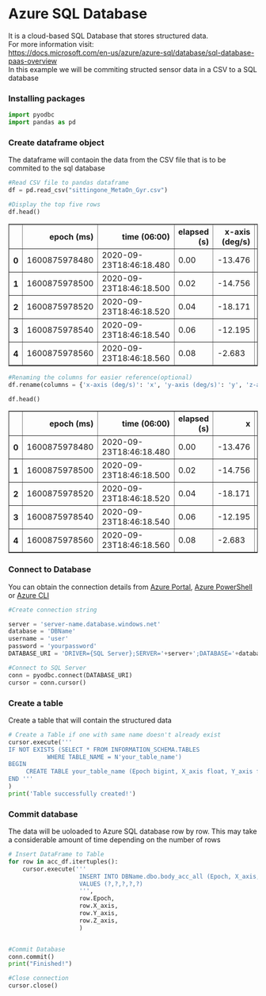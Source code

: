 # Azure SQL Database
It is a cloud-based SQL Database that stores structured data.
<br/>For more information visit:
<br/>https://docs.microsoft.com/en-us/azure/azure-sql/database/sql-database-paas-overview
<br/>In this example we will be commiting structed sensor data in a CSV to a SQL database

### Installing packages


```python
import pyodbc
import pandas as pd
```

### Create dataframe object
The dataframe will contaoin the data from the CSV file that is to be commited to the sql database


```python
#Read CSV file to pandas dataframe
df = pd.read_csv("sittingone_MetaOn_Gyr.csv") 

#Display the top five rows
df.head()
```




<div>
<style scoped>
    .dataframe tbody tr th:only-of-type {
        vertical-align: middle;
    }

    .dataframe tbody tr th {
        vertical-align: top;
    }

    .dataframe thead th {
        text-align: right;
    }
</style>
<table border="1" class="dataframe">
  <thead>
    <tr style="text-align: right;">
      <th></th>
      <th>epoch (ms)</th>
      <th>time (06:00)</th>
      <th>elapsed (s)</th>
      <th>x-axis (deg/s)</th>
      <th>y-axis (deg/s)</th>
      <th>z-axis (deg/s)</th>
    </tr>
  </thead>
  <tbody>
    <tr>
      <th>0</th>
      <td>1600875978480</td>
      <td>2020-09-23T18:46:18.480</td>
      <td>0.00</td>
      <td>-13.476</td>
      <td>0.488</td>
      <td>0.915</td>
    </tr>
    <tr>
      <th>1</th>
      <td>1600875978500</td>
      <td>2020-09-23T18:46:18.500</td>
      <td>0.02</td>
      <td>-14.756</td>
      <td>0.427</td>
      <td>0.427</td>
    </tr>
    <tr>
      <th>2</th>
      <td>1600875978520</td>
      <td>2020-09-23T18:46:18.520</td>
      <td>0.04</td>
      <td>-18.171</td>
      <td>2.012</td>
      <td>-0.122</td>
    </tr>
    <tr>
      <th>3</th>
      <td>1600875978540</td>
      <td>2020-09-23T18:46:18.540</td>
      <td>0.06</td>
      <td>-12.195</td>
      <td>1.524</td>
      <td>-0.183</td>
    </tr>
    <tr>
      <th>4</th>
      <td>1600875978560</td>
      <td>2020-09-23T18:46:18.560</td>
      <td>0.08</td>
      <td>-2.683</td>
      <td>-0.610</td>
      <td>0.122</td>
    </tr>
  </tbody>
</table>
</div>




```python
#Renaming the columns for easier reference(optional)
df.rename(columns = {'x-axis (deg/s)': 'x', 'y-axis (deg/s)': 'y', 'z-axis (deg/s)': 'z'}, inplace = True) 

df.head()
```




<div>
<style scoped>
    .dataframe tbody tr th:only-of-type {
        vertical-align: middle;
    }

    .dataframe tbody tr th {
        vertical-align: top;
    }

    .dataframe thead th {
        text-align: right;
    }
</style>
<table border="1" class="dataframe">
  <thead>
    <tr style="text-align: right;">
      <th></th>
      <th>epoch (ms)</th>
      <th>time (06:00)</th>
      <th>elapsed (s)</th>
      <th>x</th>
      <th>y</th>
      <th>z</th>
    </tr>
  </thead>
  <tbody>
    <tr>
      <th>0</th>
      <td>1600875978480</td>
      <td>2020-09-23T18:46:18.480</td>
      <td>0.00</td>
      <td>-13.476</td>
      <td>0.488</td>
      <td>0.915</td>
    </tr>
    <tr>
      <th>1</th>
      <td>1600875978500</td>
      <td>2020-09-23T18:46:18.500</td>
      <td>0.02</td>
      <td>-14.756</td>
      <td>0.427</td>
      <td>0.427</td>
    </tr>
    <tr>
      <th>2</th>
      <td>1600875978520</td>
      <td>2020-09-23T18:46:18.520</td>
      <td>0.04</td>
      <td>-18.171</td>
      <td>2.012</td>
      <td>-0.122</td>
    </tr>
    <tr>
      <th>3</th>
      <td>1600875978540</td>
      <td>2020-09-23T18:46:18.540</td>
      <td>0.06</td>
      <td>-12.195</td>
      <td>1.524</td>
      <td>-0.183</td>
    </tr>
    <tr>
      <th>4</th>
      <td>1600875978560</td>
      <td>2020-09-23T18:46:18.560</td>
      <td>0.08</td>
      <td>-2.683</td>
      <td>-0.610</td>
      <td>0.122</td>
    </tr>
  </tbody>
</table>
</div>



### Connect to Database
You can obtain the connection details from [Azure Portal](https://docs.microsoft.com/en-us/azure/storage/common/storage-account-create?tabs=azure-portal), [Azure PowerShell](https://docs.microsoft.com/en-us/azure/storage/common/storage-account-create?tabs=azure-powershell) or [Azure CLI](https://docs.microsoft.com/en-us/azure/storage/common/storage-account-create?tabs=azure-cli)


```python
#Create connection string

server = 'server-name.database.windows.net'
database = 'DBName'
username = 'user'
password = 'yourpassword'
DATABASE_URI = 'DRIVER={SQL Server};SERVER='+server+';DATABASE='+database+';UID='+username+';PWD='+ password
```


```python
#Connect to SQL Server
conn = pyodbc.connect(DATABASE_URI)
cursor = conn.cursor()
```

### Create a table 
Create a table that will contain the structured data 


```python
# Create a Table if one with same name doesn't already exist
cursor.execute('''
IF NOT EXISTS (SELECT * FROM INFORMATION_SCHEMA.TABLES
           WHERE TABLE_NAME = N'your_table_name')
BEGIN
     CREATE TABLE your_table_name (Epoch bigint, X_axis float, Y_axis float, Z_axis float)
END '''
)
print('Table successfully created!')
```

###  Commit database
The data will be uoloaded to Azure SQL database row by row. This may take a considerable amount of time depending on the number of rows 


```python
# Insert DataFrame to Table
for row in acc_df.itertuples():
    cursor.execute('''
                    INSERT INTO DBName.dbo.body_acc_all (Epoch, X_axis, Y_axis, Z_axis)
                    VALUES (?,?,?,?,?)
                    ''',
                    row.Epoch, 
                    row.X_axis,
                    row.Y_axis,
                    row.Z_axis,
                    )


#Commit Database
conn.commit()
print("Finished!")

#Close connection
cursor.close()
```
